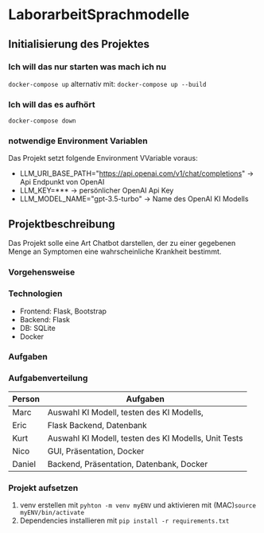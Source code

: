 # LaborarbeitSprachmodelle

## Initialisierung des Projektes

### Ich will das nur starten was mach ich nu

`docker-compose up` alternativ mit: `docker-compose up --build`

### Ich will das es aufhört

`docker-compose down`

### notwendige Environment Variablen

Das Projekt setzt folgende Environment VVariable voraus:

- LLM_URI_BASE_PATH="https://api.openai.com/v1/chat/completions" -> Api Endpunkt von OpenAI
- LLM_KEY=*** -> persönlicher OpenAI Api Key
- LLM_MODEL_NAME="gpt-3.5-turbo" -> Name des OpenAI KI Modells

## Projektbeschreibung

Das Projekt solle eine Art Chatbot darstellen, der zu einer gegebenen Menge an Symptomen
eine wahrscheinliche Krankheit bestimmt.

### Vorgehensweise

### Technologien

- Frontend: Flask, Bootstrap
- Backend: Flask
- DB: SQLite
- Docker

### Aufgaben

### Aufgabenverteilung

| Person | Aufgaben                                             |
|--------|------------------------------------------------------|
| Marc   | Auswahl KI Modell, testen des KI Modells,            |
| Eric   | Flask Backend, Datenbank                             |
| Kurt   | Auswahl KI Modell, testen des KI Modells, Unit Tests |
| Nico   | GUI, Präsentation, Docker                            |
| Daniel | Backend, Präsentation, Datenbank, Docker             |

### Projekt aufsetzen
1. venv erstellen mit `pyhton -m venv myENV` und aktivieren mit (MAC)`source myENV/bin/activate`
2. Dependencies installieren mit `pip install -r requirements.txt`




